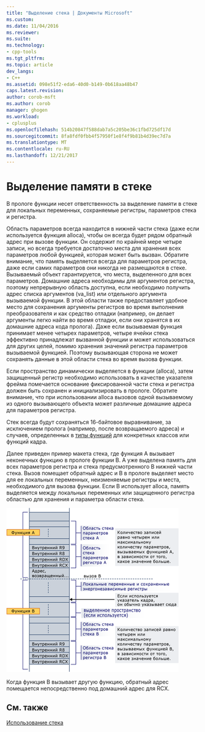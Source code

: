 ```yaml
---
title: "Выделение стека | Документы Microsoft"
ms.custom: 
ms.date: 11/04/2016
ms.reviewer: 
ms.suite: 
ms.technology:
- cpp-tools
ms.tgt_pltfrm: 
ms.topic: article
dev_langs:
- C++
ms.assetid: 098e51f2-eda6-40d0-b149-0b618aa48b47
caps.latest.revision: 
author: corob-msft
ms.author: corob
manager: ghogen
ms.workload:
- cplusplus
ms.openlocfilehash: 514b20847f588dab7a5c205be36c1fbd725df17d
ms.sourcegitcommit: 8fa8fdf0fbb4f57950f1e8f4f9b81b4d39ec7d7a
ms.translationtype: MT
ms.contentlocale: ru-RU
ms.lasthandoff: 12/21/2017
---
```

# <a name="stack-allocation"></a>Выделение памяти в стеке
В прологе функции несет ответственность за выделение памяти в стеке для локальных переменных, сохраняемые регистры, параметров стека и регистра.  
  
 Область параметров всегда находится в нижней части стека (даже если используется функция alloca), чтобы он всегда будет рядом обратный адрес при вызове функции. Он содержит по крайней мере четыре записи, но всегда требуется достаточно места для хранения всех параметров любой функцией, которая может быть вызван. Обратите внимание, что память выделяется всегда для параметров регистра, даже если самих параметров они никогда не размещаются в стеке. Вызываемый объект гарантируется, что места, выделенного для всех параметров. Домашние адреса необходимы для аргументов регистра, поэтому непрерывную область доступна, если необходимо получить адрес списка аргументов (va_list) или отдельного аргумента вызываемой функции. В этой области также предоставляет удобное место для сохранения аргументы регистров во время выполнения преобразователя и как средство отладки (например, он делает аргументы легко найти во время отладки, если они хранятся в их домашние адреса кода пролога). Даже если вызываемая функция принимает менее четырех параметров, четыре ячейки стека эффективно принадлежат вызванной функции и может использоваться для других целей, помимо хранения значений регистра параметров вызываемой функцией.  Поэтому вызывающая сторона не может сохранять данные в этой области стека во время вызова функции.  
  
 Если пространство динамически выделяется в функции (alloca), затем защищенный регистр необходимо использовать в качестве указателя фрейма помечается основание фиксированной части стека и регистра должен быть сохранен и инициализировать в прологе. Обратите внимание, что при использовании alloca вызовов одной вызываемому из одного вызывающего объекта может различные домашние адреса для параметров регистра.  
  
 Стек всегда будут сохраняться 16-байтовое выравнивание, за исключением пролога (например, после возвращаемого адреса) и случаев, определенных в [типы функций](../build/function-types.md) для конкретных классов или функций кадра.  
  
 Далее приведен пример макета стека, где функция A вызывает неконечных функцию в прологе функции B. A уже выделена память для всех параметров регистра и стека предусмотренного В нижней части стека. Вызов помещает обратный адрес и B в прологе выделяет место для ее локальных переменных, неизменяемые регистры и места, необходимого для вызова функции. Если B использует alloca, память выделяется между локальных переменных или защищенного регистра областью для хранения и параметра области стека.  
  
 ![Пример преобразования AMD](../build/media/vcamd_conv_ex_5.png "vcAmd_conv_ex_5")  
  
 Когда функция B вызывает другую функцию, обратный адрес помещается непосредственно под домашний адрес для RCX.  
  
## <a name="see-also"></a>См. также  
 [Использование стека](../build/stack-usage.md)